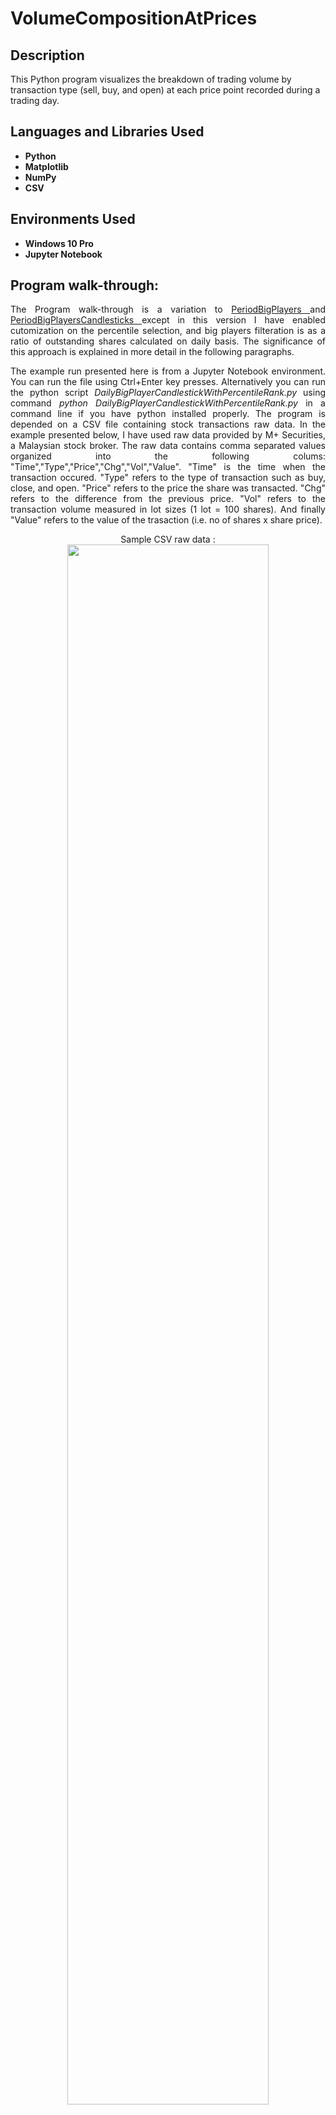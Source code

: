  <h1>VolumeCompositionAtPrices</h1>

<h2>Description</h2>
 This Python program visualizes the breakdown of trading volume by transaction type (sell, buy, and open) at each price point recorded during a trading day.
<br />


<h2>Languages and Libraries Used</h2>

- <b>Python</b> 
- <b>Matplotlib</b>
- <b>NumPy</b>
- <b>CSV</b>

<h2>Environments Used </h2>

- <b>Windows 10 Pro</b>
- <b>Jupyter Notebook</b>

<h2>Program walk-through:</h2>

<p align="justify"> The Program walk-through is a variation to <a href="https://github.com/DrShah-Quant/PeriodBigPlayers"> PeriodBigPlayers </a> and <a href="https://github.com/DrShah-Quant/PeriodBigPlayer"> PeriodBigPlayersCandlesticks </a> except in this version I have enabled cutomization on the percentile selection, and big players filteration is as a ratio of outstanding shares calculated on daily basis. The significance of this approach is explained in more detail in the following paragraphs. </p>

<p align="justify"> The example run presented here is from a Jupyter Notebook environment. You can run the file using Ctrl+Enter key presses. Alternatively you can run the python script <i>DailyBigPlayerCandlestickWithPercentileRank.py</i> using command <i>python DailyBigPlayerCandlestickWithPercentileRank.py</i> in a command line if you have python installed properly. The program is depended on a CSV file containing stock transactions raw data. In the example presented below, I have used raw data provided by M+ Securities, a Malaysian stock broker. The raw data contains comma separated values organized into the following colums: "Time","Type","Price","Chg","Vol","Value". "Time" is the time when the transaction occured. "Type" refers to the type of transaction such as buy, close, and open. "Price" refers to the price the share was transacted. "Chg" refers to the difference from the previous price. "Vol" refers to the transaction volume measured in lot sizes (1 lot = 100 shares). And finally "Value" refers to the value of the trasaction (i.e. no of shares x share price). </p>

<p align="center">
Sample CSV raw data : <br/>
<img src="https://i.imgur.com/ZwC3mJi.png" height="80%" width="80%" />
<br />
 <br/>
Launch the Program and enter CSV data file location, percentile, and outstanding shareholders : <br/>
<img src="https://i.imgur.com/qT5VkVk.png" height="80%" width="80%"/>
<br />
<br />
Legend:  <br/>
<img src="https://i.imgur.com/rHodT8Y.png" height="80%" width="80%" />
<br />
<br />
Above X percentile buy/sell volume transactions along with Japanese Candlestics: <br/>
<img src="https://i.imgur.com/75ix5TP.png" height="80%" width="80%" />
<br />
 <p align="justify"> The figure above shows periodic time series illustrating the top X% volume transactions along with Japanese Candlestics. Assuming big players (e.g. fund managers, high net worth individuals, etc) transact in large quantities, from this figure we can know at what price and when the transactions occur. This program provides flexibility to the users to determine the X percentile. Further, the percentile calculation is done on the ratio of volume/outstanding shares over all the transactions of a day. In <a href="https://github.com/DrShah-Quant/PeriodBigPlayers"> PeriodBigPlayers </a> and <a href="https://github.com/DrShah-Quant/PeriodBigPlayer"> PeriodBigPlayersCandlesticks </a>, i have interpreted big players in an absolute manner for the period in interest (specified by the number of CSV files in a folder-- each CSV file provides transactions for a day), however, in this program, the big players are interpreted in relative manner relaive to outstanding shares. Users can also specify the percentile, so for example, if the percentile is 70%, then the program will pick top daily 30% big players relative to outstanding shares. The augmented Japanese Candlesticks adds more insights (e.g. big players transactions at open and close, also along the body and tails).  </p>
<br />
Number of buy and sell transactions with volume per buy (or sell) transaction along with Japanese Candlestics:  <br/>
<img src="https://i.imgur.com/QCPxhJ8.png" height="80%" width="80%" />
<br />
 <p align="justify"> The figure above is a time series depicting the volume of buy (or sell) transactions at each price level across the time domain. The visualization highlights the price level that attracts the most buying or selling activity. Corresponding to this information, we are also presented with volume per buy(or sell) transaction at each price level to enable us analyse the magnitude of interest at each price level. The augmented Japanese Candlesticks adds more insights (e.g. overall transactions at open and close, also along the body and tails).    </p>
<br />

</p>

<!--
 ```diff
- text in red
+ text in green
! text in orange
# text in gray
@@ text in purple (and bold)@@
```
--!>

